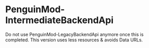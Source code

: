 # PenguinMod-IntermediateBackendApi
 Do not use PenguinMod-LegacyBackendApi anymore once this is completed. This version uses less resources & avoids Data URLs.

